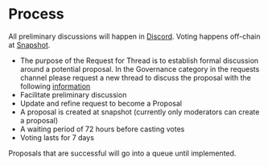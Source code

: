 # Process

All preliminary discussions will happen in [Discord](https://discord.gg/C7FFvpry4p).  Voting happens off-chain at [Snapshot](https://vote.athame.finance).

* The purpose of the Request for Thread is to establish formal discussion around a potential proposal.  In the Governance category in the requests channel please request a new thread to discuss the proposal with the following [information](rft-template.md)
* Facilitate preliminary discussion
* Update and refine request to become a Proposal
* A proposal is created at snapshot (currently only moderators can create a proposal)
* A waiting period of 72 hours before casting votes
* Voting lasts for 7 days

Proposals that are successful will go into a queue until implemented.
